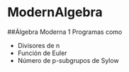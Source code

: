# ModernAlgebra
##Álgebra Moderna 1
Programas como
- Divisores de n
- Función de Euler
- Número de p-subgrupos de Sylow
